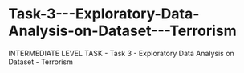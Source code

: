 # Task-3---Exploratory-Data-Analysis-on-Dataset---Terrorism
INTERMEDIATE LEVEL TASK - Task 3 - Exploratory Data Analysis on Dataset - Terrorism
